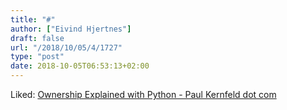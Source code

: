 ```yaml
---
title: "#"
author: ["Eivind Hjertnes"]
draft: false
url: "/2018/10/05/4/1727"
type: "post"
date: 2018-10-05T06:53:13+02:00
---
```


Liked:
[Ownership
Explained with Python - Paul Kernfeld dot com](https://paulkernfeld.com/2018/09/16/ownership-explained-with-python.html)
